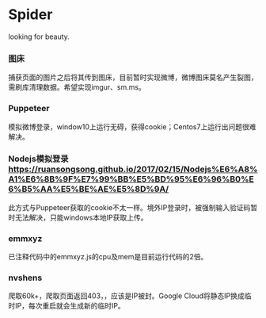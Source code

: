 # Spider
looking for beauty.

### 图床
捕获页面的图片之后将其传到图床，目前暂时实现微博，微博图床莫名产生裂图，需刷库清理数据。希望实现imgur、sm.ms。

### Puppeteer
模拟微博登录，window10上运行无碍，获得cookie；Centos7上运行出问题很难解决。

### Nodejs模拟登录 https://ruansongsong.github.io/2017/02/15/Nodejs%E6%A8%A1%E6%8B%9F%E7%99%BB%E5%BD%95%E6%96%B0%E6%B5%AA%E5%BE%AE%E5%8D%9A/
此方式与Puppeteer获取的cookie不太一样。境外IP登录时，被强制输入验证码暂时无法解决，只能windows本地IP获取上传。

### emmxyz
已注释代码中的emmxyz.js的cpu及mem是目前运行代码的2倍。

### nvshens
爬取60k+，爬取页面返回403，，应该是IP被封。Google Cloud将静态IP换成临时IP，每次重启就会生成新的临时IP。
